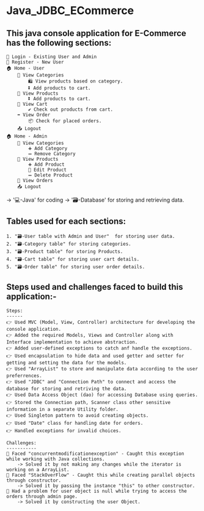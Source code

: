 # Java_JDBC_ECommerce
This java console application for E-Commerce has the following sections:
------------------------------------------------------------------------
    👤 Login - Existing User and Admin
    👥 Register - New User
    🏠 Home - User
        👀 View Categories 
            🛍️ View products based on category.
            ⏬ Add products to cart.
        👀 View Products 
            ⏬ Add products to cart.
        🛒 View Cart 
            ✔️ Check out products from cart.
        ➡️ View Order 
            📦 Check for placed orders.
        📤 Logout
    🏠 Home - Admin 
        👀 View Categories 
            ➕ Add Category 
            ➖ Remove Category 
        👀 View Products 
            ➕ Add Product 
            🔄 Edit Product 
            ➖ Delete Product 
        👀 View Orders 
        📤 Logout
 
-> '💻-Java' for coding 
-> '🗃️-Database' for storing and retrieving data.
 
Tables used for each sections:
-----------------------------
    1. "🗃️-User table with Admin and User"  for storing user data.
    2. "🗃️-Category table" for storing categories.
    3. "🗃️-Product table" for storing Products.
    4. "🗃️-Cart table" for storing user cart details.
    5. "🗃️-Order table" for storing user order details.
 
 
Steps used and challenges faced to build this application:-
-----------------------------------------------------------
 
    Steps:
    ------
    👉 Used MVC (Model, View, Controller) architecture for developing the console application.
    👉 Added the required Models, Views and Controller along with Interface implementation to achieve abstraction.
    👉 Added user-defined exceptions to catch anf handle the exceptions.
    👉 Used encapsulation to hide data and used getter and setter for getting and setting the data for the models.
    👉 Used "ArrayList" to store and manipulate data according to the user preferrences.
    👉 Used "JDBC" and "Connection Path" to connect and access the database for storing and retriving the data.
    👉 Used Data Access Object (dao) for accessing Database using queries.
    👉 Stored the Connection path, Scanner class other sensitive information in a separate Utility folder.
    👉 Used Singleton pattern to avoid creating objects.
    👉 Used "Date" class for handling date for orders.
    👉 Handled exceptions for invalid choices.
 
    Challenges:
    -----------
    🔴 Faced "concurrentmodificationexception" - Caught this exception while working with Java collections.
        -> Solved it by not making any changes while the iterator is working on a ArrayList.
    🔴 Faced "StackOverFlow" - Caught this while creating parallel objects through constructor.
        -> Solved it by passing the instance "this" to other constructor.
    🔴 Had a problem for user object is null while trying to access the orders through admin page.
        -> Solved it by constructing the user Object.
 
 

